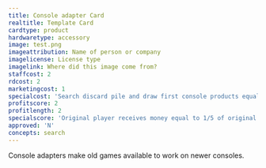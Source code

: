 ```yaml
---
title: Console adapter Card
realtitle: Template Card
cardtype: product
hardwaretype: accessory
image: test.png
imageattribution: Name of person or company
imagelicense: License type
imagelink: Where did this image come from?
staffcost: 2
rdcost: 2
marketingcost: 1
specialcost: 'Search discard pile and draw first console products equal to your R&D score, choose one and return the others.'
profitscore: 2
profitlength: 2
specialscore: 'Original player receives money equal to 1/5 of original R&D value and one loyalty. Receive profit per turn at 1/2 loyalty, turns equal to half loyalty.'
approved: 'N'
concepts: search
---
```


Console adapters make old games available to work on newer consoles.
